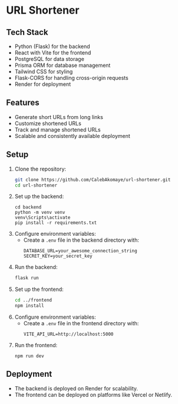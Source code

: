 # URL Shortener

## Tech Stack

- Python (Flask) for the backend
- React with Vite for the frontend
- PostgreSQL for data storage
- Prisma ORM for database management
- Tailwind CSS for styling
- Flask-CORS for handling cross-origin requests
- Render for deployment

## Features

- Generate short URLs from long links
- Customize shortened URLs
- Track and manage shortened URLs
- Scalable and consistently available deployment

## Setup

1. Clone the repository:
   ```sh
   git clone https://github.com/CalebAkomaye/url-shortener.git
   cd url-shortener
   ```
2. Set up the backend:
   ```
   cd backend
   python -m venv venv
   venv\Scripts\activate
   pip install -r requirements.txt
   ```
3. Configure environment variables:
   - Create a `.env` file in the backend directory with:
     ```
     DATABASE_URL=your_awesome_connection_string
     SECRET_KEY=your_secret_key
     ```
4. Run the backend:
   ```sh
   flask run
   ```
5. Set up the frontend:
   ```sh
   cd ../frontend
   npm install
   ```
6. Configure environment variables:
   - Create a `.env` file in the frontend directory with:
     ```
     VITE_API_URL=http://localhost:5000
     ```
7. Run the frontend:
   ```
   npm run dev
   ```

## Deployment

- The backend is deployed on Render for scalability.
- The frontend can be deployed on platforms like Vercel or Netlify.
